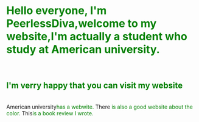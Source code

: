 <html>
<head>
<title>
Do not Welcome
</title>
<META HTTP-EQUIV="Content Type" CONTENT="TEXT/html; charset=utf-8">
 <style>
body {color:green;}
</style>
</head>
<body background="qishui.jpg">
<h1>Hello everyone, I'm PeerlessDiva,welcome to my website,I'm actually a student who study at American university.</h1> <br>
<h2>I'm verry happy that you can visit my website</h2><br>
<a herf="http://www.american.edu">American university</a>has a webwite.
<a herf="https://www.w3schools.com/colors/colors_picker.asp">There</a> is also a good website about the color.
<a herf="S street rising.docx">This</a>is a book review I wrote.<br>
</body>
